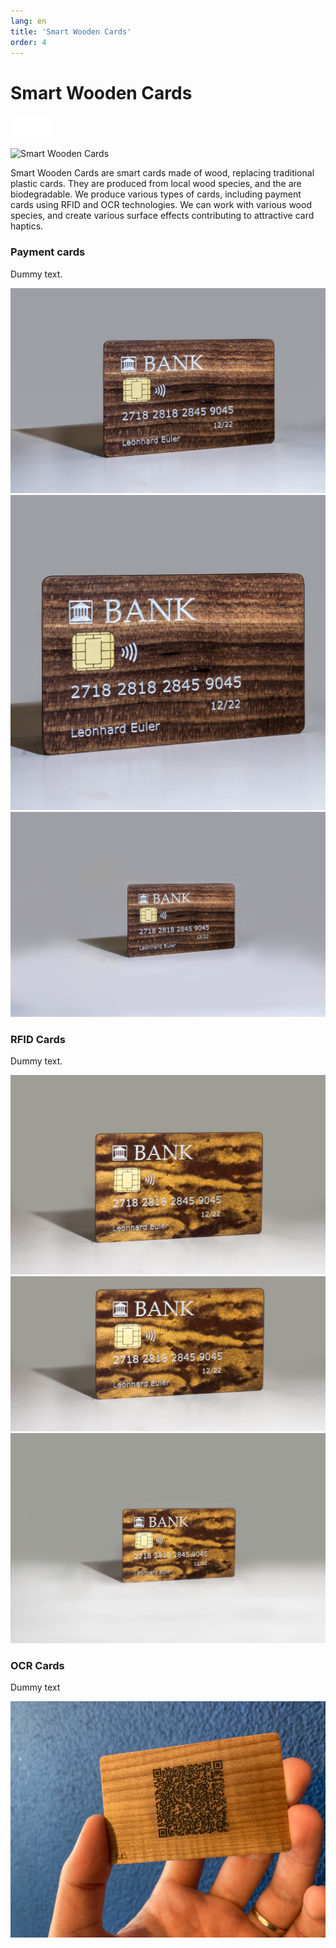 ```yaml
---
lang: en
title: 'Smart Wooden Cards'
order: 4
---
```


<div class="full-width-kenburns">
<div class="wrap-bg-image">

# Smart Wooden Cards

![](/assets/images/arrow-d-white.svg)

</div>
<img srcset="/assets/images/wpc_cherry_s.jpg"
     src="/assets/images/wpc_cherry_s.jpg" alt="Smart Wooden Cards">
</div>

<div class="full-width-grey">
<div class="wrap -cols2">

Smart Wooden Cards are smart cards made of wood, replacing traditional plastic cards. They are produced from local wood species, and the are biodegradable.
We produce various types of cards, including payment cards using RFID and OCR technologies.
We can work with various wood species, and create various surface effects contributing to attractive card haptics.

</div>
</div>

<div class="full-width">
<div class="wrap">

### Payment cards

Dummy text.

<div class="picturegallery">
      <a href="/assets/images/wpc_cherry_s.jpg">
          <img src="/assets/images/wpc_cherry_s.jpg" alt="Payment card Cherry">
      </a>
      <a href="/assets/images/wpc_cherry2_s.jpg">
          <img src="/assets/images/wpc_cherry2_s.jpg" alt="Payment card Cherry">
      </a>
      <a href="/assets/images/wpc_cherry3_s.jpg">
          <img src="/assets/images/wpc_cherry3_s.jpg" alt="Payment card Cherry">
      </a>

</div>
</div>

<div class="full-width-grey">
<div class="wrap">

### RFID Cards

Dummy text.

<div class="picturegallery">
     <a href="/assets/images/wpc_maple_s.jpg">
          <img src="/assets/images/wpc_maple_s.jpg" alt="Payment card Maple">
     </a>
     <a href="/assets/images/wpc_maple2-s.jpg">
          <img src="/assets/images/wpc_maple2-s.jpg" alt="Payment card Maple">
     </a>
     <a href="/assets/images/wpc_maple3_s.jpg">
          <img src="/assets/images/wpc_maple3_s.jpg" alt="Payment card Maple">
      </a>

</div>
</div>

<div class="full-width">
<div class="wrap -cols2">

### OCR Cards

Dummy text

<div class="picturegallery">
     <a href="/assets/images/OCR_EC.jpg">
          <img src="/assets/images/OCR_EC.jpg" alt="OCR Card">
      </a>

</div>
</div>
</div>
